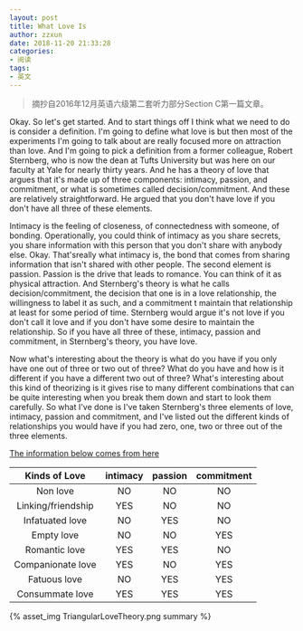 ```yaml
---
layout: post
title: What Love Is
author: zzxun
date: 2018-11-20 21:33:28
categories:
- 阅读
tags:
- 英文
---
```


>摘抄自2016年12月英语六级第二套听力部分Section C第一篇文章。

Okay. So let's get started. And to start things off I think what we need to do is consider a definition. I'm going to define what love is but then most of the experiments I'm going to talk about are really focused more on attraction than love. And I'm going to pick a definition from a former colleague, Robert Sternberg, who is now the dean at Tufts  University but was here on our faculty at Yale for nearly thirty years. And he has a theory of love that argues that it's made up of three components: intimacy, passion, and commitment, or what is sometimes called decision/commitment. And these are relatively straightforward. He argued that you don't have love if you don't have all three of these elements.

<!--more-->

Intimacy is the feeling of closeness, of connectedness with someone, of bonding. Operationally, you could think of intimacy as you share secrets, you share information with this person that you don't share with anybody else. Okay. That'sreally what intimacy is, the bond that comes from sharing information that isn't shared with other people. The second element is passion. Passion is the drive that leads to romance. You can think of it as physical attraction. And Sternberg's theory is what he calls decision/commitment, the decision that one is in a love relationship, the willingness to label it as such, and a commitment t maintain that relationship at least for some period of time. Sternberg would argue it's not love if you don't call it love and if you don't have some desire to maintain the relationship. So if you have all three of these, intimacy, passion and commitment, in Sternberg's theory, you have love.

Now what's interesting about the theory is what do you have if you only have one out of three or two out of three? What do you have and how is it different if you have a different two out of three? What's interesting about this kind of theorizing is it gives rise to many different combinations that can be quite interesting when you break them down and start to look them carefully. So what I've done is I've taken Sternberg's three elements of love, intimacy, passion and commitment, and I've listed out the different kinds of relationships you would have if you had zero, one, two or three out of the three elements.

[The information below comes from here](https://en.wikipedia.org/wiki/Triangular_theory_of_love)

|Kinds of Love|intimacy|passion|commitment|
|:---:|:--:|:--:|:--:|
|Non love|NO|NO|NO|
|Linking/friendship|YES|NO|NO|
|Infatuated love|NO|YES|NO|
|Empty love|NO|NO|YES|
|Romantic love|YES|YES|NO|
|Companionate love|YES|NO|YES|
|Fatuous love|NO|YES|YES|
|Consummate love|YES|YES|YES|

{% asset_img TriangularLoveTheory.png summary %}
